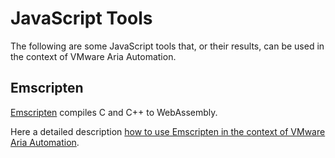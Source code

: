 # JavaScript Tools

The following are some JavaScript tools that, or their results, can be used in the context of VMware Aria Automation.

## Emscripten

[Emscripten](https://github.com/emscripten-core/emscripten) compiles C and C++ to WebAssembly.

Here a detailed description [how to use Emscripten in the context of VMware Aria Automation](https://communities.vmware.com/t5/VMware-Aria-Discussions/Tip-How-to-use-C-C-Language-Code/m-p/2964022).
